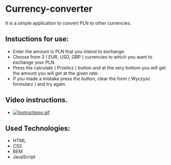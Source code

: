 # Currency-converter

It is a simple application to convert PLN to other currencies.

## Instuctions for use:
- Enter the amount in PLN that you intend to exchange.
- Choose from 3 ( EUR, USD, GBP ) currencies to which you want to exchange your PLN.
- Press the calculate ( Przelicz ) button and at the very bottom you will get the amount you will get at the given rate.
- If you made a mistake press the button, clear the form ( Wyczyść formularz ) and try again.

## Video instructions.
- [![Instructions.gif](https://s3.gifyu.com/images/Instructions.gif)](https://gifyu.com/image/tDmu)

## Used Technologies:
- HTML
- CSS
- BEM
- JavaScript

##
